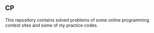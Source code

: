 ## CP

This repository contains solved problems of some online programming contest sites and some of my practice codes.
